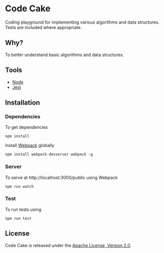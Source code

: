 # Code Cake

Coding playground for implementing various algorithms and data structures. Tests are included where appropriate.

## Why?

To better understand basic algorithms and data structures. 

## Tools

  - [Node](https://webpack.js.org/)
  - [Jest](http://mochajs.org/)

## Installation

### Dependencies

To get dependencies

`npm install`

Install [Webpack](https://webpack.js.org/) globally 

`npm install webpack-devserver webpack -g`

### Server

To serve at http://localhost:3000/public using  Webpack

`npm run watch`

### Test

To run tests using 

`npm run test`

## License

Code Cake is released under the <a href="https://opensource.org/licenses/Apache-2.0">Apache License, Version 2.0<a/>.




